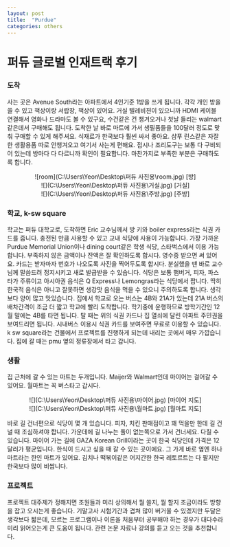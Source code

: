 ```yaml
---
layout: post
title:  "Purdue"
categories: others
---
```


<h1>퍼듀 글로벌 인재트랙 후기</h1>


<h3>도착</h3>
 <p>사는 곳은 Avenue South라는 아파트에서 4인기준 1방을 쓰게 됩니다. 각각 개인 방을 쓸 수 있고 책상이랑 서랍장, 책상이 있어요. 거실 텔레비젼이 있으니까 HDMI 케이블 연결해서 영화나 드라마도 볼 수 있구요, 수건같은 건 챙겨오거나 첫날 들리는 walmart같은데서 구매해도 됩니다. 도착한 날 바로 마트에 가서 생필품들을 100달러 정도로 맞춰 구매할 수 있게 해주셔요. 식재료가 한국보다 훨씬 싸서 좋아요. 샴푸 린스같은 자잘한 생활용품 따로 안챙겨오고 여기서 사는게 편해요. 접시나 조리도구는 보통 다 구비되어 있는데 방마다 다 다르니까 확인이 필요합니다. 마찬가지로 부족한 부분은 구매하도록 합니다.</p>
 
 
 
 <center> ![room](C:\Users\Yeon\Desktop\퍼듀 사진용\room.jpg)
 [방]</center>
 <center> ![](C:\Users\Yeon\Desktop\퍼듀 사진용\거실.jpg)
[거실]</center>
<center>  ![](C:\Users\Yeon\Desktop\퍼듀 사진용\주방.jpg)
[주방]</center>
 
 
 
 
<h3>학교, k-sw square</h3>
 <p>학교는 퍼듀 대학교로, 도착하면 Eric 교수님께서 방 키와 boiler express라는 식권 카드를 줍니다. 충전된 만큼 사용할 수 있고 교내 식당에 사용이 가능합니다. 가장 가까운 Purdue Memorial Union이나 dining court같은 학생 식당, 스타벅스에서 이용 가능합니다. 부족하지 않은 금액이나 잔액은 잘 확인하도록 합시다. 영수증 받으면 써 있어요. 카드는 받자마자 번호가 나오도록 사진을 찍어두도록 합시다. 분실했을 땐 바로 교수님께 말씀드려 정지시키고 새로 발급받을 수 있습니다. 식당은 보통 햄버거, 피자, 파스타가 주류이고 아시아권 음식은 Q Express나 Lemongras라는 식당에서 팝니다. 딱히 한국적 음식은 아니고 잘못하면 생강맛 음식을 먹을 수 있으니 주의하도록 합니다. 생각보다 양이 많고 맛있습니다. 
 집에서 학교로 오는 버스는 4B와 21A가 있는데 21A 버스의 배차간격이 조금 더 짧고 학교에 빨리 도착합니다. 학기중에 운행하므로 방학기간인 12월 말에는 4B를 타면 됩니다. 탈 때는 위의 식권 카드나 집 열쇠에 달린 아파트 주민권을 보여드리면 됩니다. 시내버스 이용시 식권 카드를 보여주면 무료로 이용할 수 있습니다. 
 k sw square라는 건물에서 프로젝트를 진행하게 되는데 내리는 곳에서 매우 가깝습니다. 집에 갈 때는 pmu 옆의 정류장에서 타고 갑니다.</P>
 
 
 
<h3>생활</h3>
<p> 집 근처에 갈 수 있는 마트는 두개입니다. Maijer와 Walmart인데 마이어는 걸어갈 수 있어요. 월마트는 꼭 버스타고 갑시다. </p>
 <center> ![](C:\Users\Yeon\Desktop\퍼듀 사진용\마이어.jpg)
 [마이어 지도]</center>
 
  <center>![](C:\Users\Yeon\Desktop\퍼듀 사진용\월마트.jpg)
 [월마트 지도]</center>
 
<p> 바로 길 건너편으로 식당이 몇 개 있습니다. 피자, 치킨 판매점이고 꽤 먹을만 한데 길 건널 때 조심하셔야 합니다. 가운데에 길 나누는 풀이 없는쪽으로 가서 건너세요. 다칠 수 있습니다. 마이어 가는 길에 GAZA Korean Grill이라는 곳이 한국 식당인데 가격은 12달러가 평균입니다. 한식이 드시고 싶을 때 갈 수 있는 곳이에요. 그 가게 바로 옆엔 하나마트라는 한인 마트가 있어요. 김치나 떡볶이같은 어지간한 한국 레토르트는 다 팔지만 한국보다 많이 비쌉니다.</P>
 
<h3>프로젝트</h3>
 <p>프로젝트 대주제가 정해지면 조원들과 미리 상의해서 뭘 쓸지, 뭘 할지 조금이라도 방향을 잡고 오시는게 좋습니다. 기말고사 시험기간과 겹쳐 많이 버거울 수 있겠지만 두달은 생각보다 짧은데, 모르는 프로그램이나 이론을 처음부터 공부해야 하는 경우가 대다수라 미리 읽어오는게 큰 도움이 됩니다. 관련 논문 자료나 강의를 듣고 오는 것을 추천합니다. </p>
